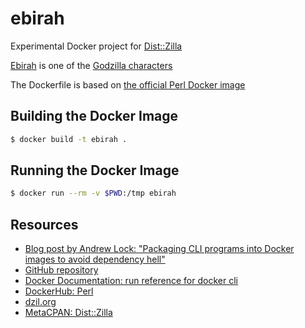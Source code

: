 # ebirah

Experimental Docker project for [Dist::Zilla](dzil.org)

[Ebirah](https://en.wikipedia.org/wiki/Ebirah) is one of the [Godzilla characters](https://en.wikipedia.org/wiki/Category:Godzilla_characters)

The Dockerfile is based on [the official Perl Docker image](https://hub.docker.com/_/perl)

## Building the Docker Image

```bash
$ docker build -t ebirah .
```

## Running the Docker Image

```bash
$ docker run --rm -v $PWD:/tmp ebirah
```

## Resources

- [Blog post by Andrew Lock: "Packaging CLI programs into Docker images to avoid dependency hell"](https://andrewlock.net/packaging-cli-programs-into-docker-images-to-avoid-dependency-hell/)
- [GitHub repository](https://github.com/jonasbn/ebirah)
- [Docker Documentation: run reference for docker cli](https://docs.docker.com/engine/reference/run/)
- [DockerHub: Perl](https://hub.docker.com/_/perl)
- [dzil.org](http://dzil.org/)
- [MetaCPAN: Dist::Zilla](https://metacpan.org/pod/Dist::Zilla)
